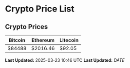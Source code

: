 # Crypto Price List

## Crypto Prices
| Bitcoin | Ethereum | Litecoin |
| ------- | -------- | -------- |
| $84488 | $2016.46 | $92.05 |
**Last Updated:** 2025-03-23 10:46 UTC
**Last Updated:** $DATE$
